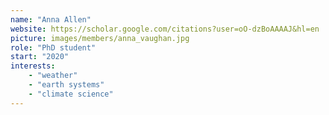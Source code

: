 ```yaml
---
name: "Anna Allen"
website: https://scholar.google.com/citations?user=oO-dzBoAAAAJ&hl=en
picture: images/members/anna_vaughan.jpg
role: "PhD student" 
start: "2020"
interests:
    - "weather"
    - "earth systems"
    - "climate science"
---
```

